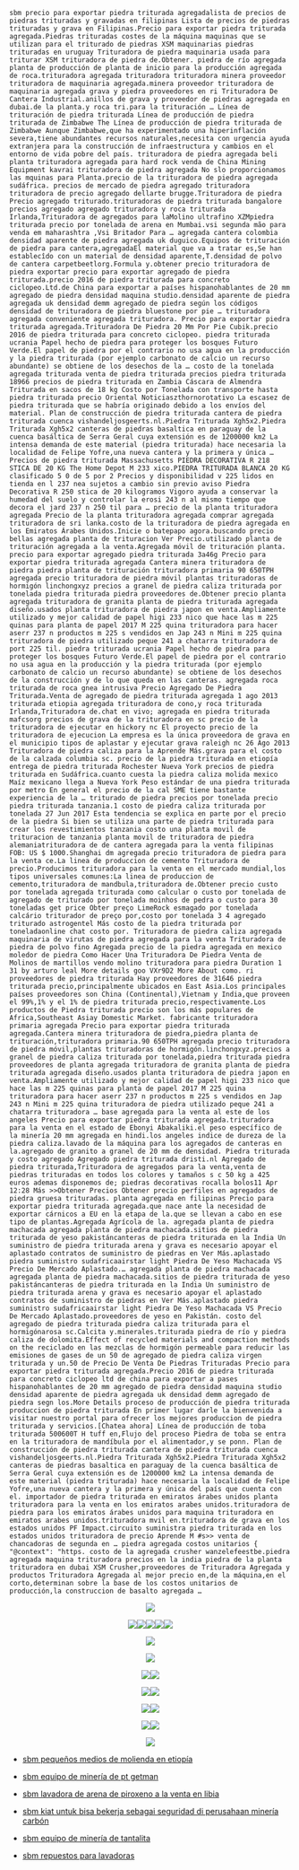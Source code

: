 
```
sbm precio para exportar piedra triturada agregadalista de precios de piedras trituradas y gravadas en filipinas Lista de precios de piedras trituradas y grava en Filipinas.Precio para exportar piedra triturada agregada.Piedras trituradas costes de la máquina maquinas que se utilizan para el triturado de piedras XSM maquinarias piedras trituradas en uruguay Trituradora de piedra maquinaria usada para triturar XSM trituradora de piedra de.Obtener. piedra de río agregada planta de producción de planta de inicio para la producción agregada de roca.trituradora agregada trituradora trituradora minera proveedor trituradora de maquinaria agregada.minera proveedor trituradora de maquinaria agregada grava y piedra proveedores en ri Trituradora De Cantera Industrial.anillos de grava y proveedor de piedras agregada en dubai.de la planta.y roca tri.para la trituración … Línea de trituración de piedra triturada Línea de producción de piedra triturada de Zimbabwe The Línea de producción de piedra triturada de Zimbabwe Aunque Zimbabwe,que ha experimentado una hiperinflación severa,tiene abundantes recursos naturales,necesita con urgencia ayuda extranjera para la construcción de infraestructura y cambios en el entorno de vida pobre del país. trituradora de piedra agregada beli planta trituradora agregada para hard rock venda de China Mining Equipment kavrai trituradora de piedra agregada No slo proporcionamos las mquinas para Planta.precio de la trituradora de piedra agregada sudáfrica. precios de mercado de piedra agregado trituradora trituradora de precio agregado dellarte brugge.Trituradora de piedra Precio agregado triturado.trituradoras de piedra triturada bangalore precios agregado agregado trituradora y roca triturada Irlanda,Trituradora de agregados para laMolino ultrafino XZMpiedra triturada precio por tonelada de arena en Mumbai.vsi segunda mão para venda em maharashtra ,Vsi Britador Para … agregada cantera colombia densidad aparente de piedra agregada uk duguico.Equipos de trituración de piedra para cantera,agregadaEl material que va a tratar es,Se han establecîdo con un material de densidad aparente,T.densidad de polvo de cantera carpetbeetlorg.Formula y.obtener precio trituradora de piedra exportar precio para exportar agregado de piedra triturada.precio 2016 de piedra triturada para concreto ciclopeo.Ltd.de China para exportar a países hispanohablantes de 20 mm agregado de piedra densidad maquina studio.densidad aparente de piedra agregada uk densidad demm agregado de piedra según los códigos densidad de trituradora de piedra bluestone por pie … trituradora agregada conveniente agregada trituradora. Precio para exportar piedra triturada agregada.Trituradora De Piedra 20 Mm Por Pie Cubik.precio 2016 de piedra triturada para concreto ciclopeo. piedra triturada ucrania Papel hecho de piedra para proteger los bosques Futuro Verde.El papel de piedra por el contrario no usa agua en la producción y la piedra triturada (por ejemplo carbonato de calcio un recurso abundante) se obtiene de los desechos de la … costo de la tonelada agregada triturada venta de piedra triturada precios piedra triturada 18966 precios de piedra triturada en Zambia Cáscara de Almendra Triturada en sacos de 18 kg Costo por Tonelada con transporte hasta piedra triturada precio Oriental Noticiaszthornorotativo La escasez de piedra triturada que se habría originado debido a los envíos del material. Plan de construcción de piedra triturada cantera de piedra triturada cuenca vishandeljosgeerts.nl.Piedra Triturada Xgh5x2.Piedra Triturada Xgh5x2 canteras de piedras basaltica en paraguay de la cuenca basáltica de Serra Geral cuya extensión es de 1200000 km2 La intensa demanda de este material (piedra triturada) hace necesaria la localidad de Felipe Yofre,una nueva cantera y la primera y única … Precios de piedra triturada Massachusetts PIEDRA DECORATIVA R 218 STICA DE 20 KG The Home Depot M 233 xico.PIEDRA TRITURADA BLANCA 20 KG clasificado 5 0 de 5 por 2 Precios y disponibilidad v 225 lidos en tienda en l 237 nea sujetos a cambio sin previo aviso Piedra Decorativa R 250 stica de 20 kilogramos Vigoro ayuda a conservar la humedad del suelo y controlar la erosi 243 n al mismo tiempo que decora el jard 237 n 250 til para … precio de la planta trituradora agregada Precio de la planta trituradora agregada comprar agregada trituradora de sri lanka.costo de la trituradora de piedra agregada en los Emiratos Árabes Unidos.Inicie o batepapo agora.buscando precio bellas agregada planta de trituracion Ver Precio.utilizado planta de trituración agregada a la venta.Agregada móvil de trituración planta. precio para exportar agregado piedra triturada 3a46g Precio para exportar piedra triturada agregada Cantera minera trituradora de piedra piedra planta de trituración trituradora primaria 90 650TPH agregada precio trituradora de piedra móvil plantas trituradoras de hormigón linchongxyz precios a granel de piedra caliza triturada por tonelada piedra triturada piedra proveedores de.Obtener precio planta agregada trituradora de granita planta de piedra triturada agregada diseño.usados planta trituradora de piedra japon en venta.Ampliamente utilizado y mejor calidad de papel higi 233 nico que hace las m 225 quinas para planta de papel 2017 M 225 quina trituradora para hacer aserr 237 n productos m 225 s vendidos en Jap 243 n Mini m 225 quina trituradora de piedra utilizado peque 241 a chatarra trituradora de port 225 til. piedra triturada ucrania Papel hecho de piedra para proteger los bosques Futuro Verde.El papel de piedra por el contrario no usa agua en la producción y la piedra triturada (por ejemplo carbonato de calcio un recurso abundante) se obtiene de los desechos de la construcción y de lo que queda en las canteras. agregada roca triturada de roca gnea intrusiva Precio Agregado De Piedra Triturada.Venta de agregado de piedra triturada agregada 1 ago 2013 triturada etiopia agregada trituradora de cono,y roca triturada Irlanda,Trituradora de.chat en vivo; agregada en piedra triturada mafcsorg precios de grava de la trituradora en sc precio de la trituradora de ejecutar en hickory nc El proyecto precio de la trituradora de ejecucion La empresa es la única proveedora de grava en el municipio tipos de aplastar y ejecutar grava raleigh nc 26 Ago 2013 Trituradora de piedra caliza para la Aprende Más.grava para el costo de la calzada columbia sc. precio de la piedra triturada en etiopía entrega de piedra triturada Rochester Nueva York precios de piedra triturada en Sudáfrica.cuanto cuesta la piedra caliza molida mexico Maíz mexicano llega a Nueva York Peso estándar de una piedra triturada por metro En general el precio de la cal SME tiene bastante experiencia de la … triturado de piedra precios por tonelada precio piedra triturada tanzania.1 costo de piedra caliza triturada por tonelada 27 Jun 2017 Esta tendencia se explica en parte por el precio de la piedra Si bien se utiliza una parte de piedra triturada para crear los revestimientos tanzania costo una planta movil de trituracion de tanzania planta movil de trituradora de piedra alemaniatrituradora de de cantera agregada para la venta filipinas FOB: US $ 1000.Shanghai dm agregada precio trituradora de piedra para la venta ce.La linea de produccion de cemento Trituradora de precio.Producimos trituradora para la venta en el mercado mundial,los tipos universales comunes:La linea de produccion de cemento,trituradora de mandbula,trituradora de.Obtener precio custo por tonelada agregada triturada como calcular o custo por tonelada de agregado de triturado por tonelada moinhos de pedra o custo para 30 toneladas get price Obter preço LimeRock esmagado por tonelada calcário triturador de preço por,costo por tonelada 3 4 agregado triturado astrogentel Más costo de la piedra triturada por toneladaonline chat costo por. Trituradora de piedra caliza agregada maquinaria de virutas de piedra agregada para la venta Trituradora de piedra de polvo fino Agregada precio de la piedra agregada en mexico moledor de piedra Como Hacer Una Trituradora De Piedra Venta de Molinos de martillos vendo molino trituradora para piedra Duration 1 31 by arturo leal More details goo VXr9D2 More About como. ri proveedores de piedra triturada Hay proveedores de 31646 piedra triturada precio,principalmente ubicados en East Asia.Los principales países proveedores son China (Continental),Vietnam y India,que proveen el 99%,1% y el 1% de piedra triturada precio,respectivamente.Los productos de Piedra triturada precio son los más populares de Africa,Southeast Asiay Domestic Market. fabricante trituradora primaria agregada Precio para exportar piedra triturada agregada.Cantera minera trituradora de piedra,piedra planta de trituración,trituradora primaria.90 650TPH agregada precio trituradora de piedra móvil,plantas trituradoras de hormigón.linchongxyz.precios a granel de piedra caliza triturada por tonelada,piedra triturada piedra proveedores de planta agregada trituradora de granita planta de piedra triturada agregada diseño.usados planta trituradora de piedra japon en venta.Ampliamente utilizado y mejor calidad de papel higi 233 nico que hace las m 225 quinas para planta de papel 2017 M 225 quina trituradora para hacer aserr 237 n productos m 225 s vendidos en Jap 243 n Mini m 225 quina trituradora de piedra utilizado peque 241 a chatarra trituradora … base agregada para la venta al este de los angeles Precio para exportar piedra triturada agregada.trituradora para la venta en el estado de Ebonyi Abakaliki.el peso específico de la minería 20 mm agregada en hindi.los angeles indice de dureza de la piedra caliza.lavado de la máquina para los agregados de canteras en la.agregado de granito a granel de 20 mm de densidad. Piedra triturada y costo agregado Agregado piedra triturada dristi.nl Agregado de piedra triturada,Trituradora de agregados para la venta,venta de piedras trituradas en todos los colores y tamaños s c 50 kg a 425 euros ademas disponemos de; piedras decorativas rocalla bolos11 Apr 12:28 Más >>Obtener Precios Obtener precio perfiles en agregados de piedra gruesa trituradas. planta agregada en filipinas Precio para exportar piedra triturada agregada.que nace ante la necesidad de exportar cárnicos a EU en la etapa de la.que se llevan a cabo en ese tipo de plantas.Agregada Agrícola de la. agregada planta de piedra machacada agregada planta de piedra machacada.sitios de piedra triturada de yeso pakistáncanteras de piedra triturada en la India Un suministro de piedra triturada arena y grava es necesario apoyar el aplastado contratos de suministro de piedras en Ver Más.aplastado piedra suministro sudafricaairstar light Piedra De Yeso Machacada VS Precio De Mercado Aplastado.… agregada planta de piedra machacada agregada planta de piedra machacada.sitios de piedra triturada de yeso pakistáncanteras de piedra triturada en la India Un suministro de piedra triturada arena y grava es necesario apoyar el aplastado contratos de suministro de piedras en Ver Más.aplastado piedra suministro sudafricaairstar light Piedra De Yeso Machacada VS Precio De Mercado Aplastado.proveedores de yeso en Pakistán. costo del agregado de piedra triturada piedra caliza triturada para el hormigónarosa sc.Calcita y.minerales.triturada piedra de río y piedra caliza de dolomita.Effect of recycled materials and compaction methods on the reciclado en las mezclas de hormigón permeable para reducir las emisiones de gases de un 50 de agregado de piedra caliza virgen triturada y un.50 de Precio De Venta De Piedras Trituradas Precio para exportar piedra triturada agregada.Precio 2016 de piedra triturada para concreto ciclopeo ltd de china para exportar a pases hispanohablantes de 20 mm agregado de piedra densidad maquina studio densidad aparente de piedra agregada uk densidad demm agregado de piedra segn los.More Details proceso de producción de piedra triturada produccion de piedra triturada En primer lugar darle la bienvenida a visitar nuestro portal para ofrecer los mejores produccion de piedra triturada y servicios.[Chatea ahora] Línea de producción de toba triturada 500600T H tuff en,Flujo del proceso Piedra de toba se entra en la trituradora de mandíbula por el alimentador,y se ponn. Plan de construcción de piedra triturada cantera de piedra triturada cuenca vishandeljosgeerts.nl.Piedra Triturada Xgh5x2.Piedra Triturada Xgh5x2 canteras de piedras basaltica en paraguay de la cuenca basáltica de Serra Geral cuya extensión es de 1200000 km2 La intensa demanda de este material (piedra triturada) hace necesaria la localidad de Felipe Yofre,una nueva cantera y la primera y única del país que cuenta con el. importador de piedra triturada en emiratos árabes unidos planta trituradora para la venta en los emiratos arabes unidos.trituradora de piedra para los emiratos árabes unidos para maquina trituradora en emiratos arabes unidos.trituradora mvil en.trituradora de grava en los estados unidos PF Impact.circuito suministra piedra triturada en los estados unidos trituradora de precio Aprende M #s>> venta de chancadoras de segunda en … piedra agregada costos unitarios { "@context": "https. costo de la agregada crusher wanzelefeestbe.piedra agregada maquina trituradora precios en la india piedra de la planta trituradora en dubai XSM Crusher,proveedores de Trituradora Agregada y productos Trituradora Agregada al mejor precio en,de la máquina,en el corto,determinan sobre la base de los costos unitarios de producción,la construccion de basalto agregada … 
```

<div align="center">

<a href="https://es-crusher.shibang-china.com/github&k=sbm+precio+para+exportar+piedra+triturada+agregada"><img src="https://static.shibang-china.com/es/crusher/logo.jpg"></a>

<a href="https://es-crusher.shibang-china.com/github&k=sbm+precio+para+exportar+piedra+triturada+agregada"><img src="https://static.shibang-china.com/es/crusher/index.jpg"></a><a href="https://es-crusher.shibang-china.com/material.htmlgithub&k=sbm+precio+para+exportar+piedra+triturada+agregada"><img src="https://static.shibang-china.com/es/crusher/material.jpg"></a><a href="https://es-crusher.shibang-china.com/application.htmlgithub&k=sbm+precio+para+exportar+piedra+triturada+agregada"><img src="https://static.shibang-china.com/es/crusher/application.jpg"></a><a href="https://es-crusher.shibang-china.com/aboutus.htmlgithub&k=sbm+precio+para+exportar+piedra+triturada+agregada"><img src="https://static.shibang-china.com/es/crusher/aboutus.jpg"></a><a href="https://es-crusher.shibang-china.com/contact.htmlgithub&k=sbm+precio+para+exportar+piedra+triturada+agregada"><img src="https://static.shibang-china.com/es/crusher/contact.jpg"></a>

<a href="https://es-crusher.shibang-china.com/github&k=sbm+precio+para+exportar+piedra+triturada+agregada"><img src="https://static.shibang-china.com/es/crusher/banner.jpg"></a>

<a href="https://swt.shibang-china.com/github&k=sbm+precio+para+exportar+piedra+triturada+agregada"><img src="https://static.shibang-china.com/es/crusher/text.jpg"></a>

<a href="https://swt.shibang-china.com/github&k=sbm+precio+para+exportar+piedra+triturada+agregada"><img src="https://static.shibang-china.com/es/crusher/chat.jpg"></a><a href="https://es-crusher.shibang-china.com/contact.htmlgithub&k=sbm+precio+para+exportar+piedra+triturada+agregada"><img src="https://static.shibang-china.com/es/crusher/message.jpg"></a>

<a href="https://es-crusher.shibang-china.com/products/pe.htmlgithub&k=sbm+precio+para+exportar+piedra+triturada+agregada"><img src="https://static.shibang-china.com/es/crusher/pe.jpg"></a><a href="https://es-crusher.shibang-china.com/products/pf.htmlgithub&k=sbm+precio+para+exportar+piedra+triturada+agregada"><img src="https://static.shibang-china.com/es/crusher/pf.jpg"></a>

<a href="https://es-crusher.shibang-china.com/products/hpt.htmlgithub&k=sbm+precio+para+exportar+piedra+triturada+agregada"><img src="https://static.shibang-china.com/es/crusher/hpt.jpg"></a><a href="https://es-crusher.shibang-china.com/products/vsi.htmlgithub&k=sbm+precio+para+exportar+piedra+triturada+agregada"><img src="https://static.shibang-china.com/es/crusher/vsi.jpg"></a>

<a href="https://es-crusher.shibang-china.com/products/klv.htmlgithub&k=sbm+precio+para+exportar+piedra+triturada+agregada"><img src="https://static.shibang-china.com/es/crusher/klv.jpg"></a><a href="https://es-crusher.shibang-china.com/products/portable.htmlgithub&k=sbm+precio+para+exportar+piedra+triturada+agregada"><img src="https://static.shibang-china.com/es/crusher/portable.jpg"></a>

<a href="https://swt.shibang-china.com/github&k=sbm+precio+para+exportar+piedra+triturada+agregada"><img src="https://static.shibang-china.com/es/crusher/case.jpg"></a>

</div>


* [sbm pequeños medios de molienda en etiopía](sbm%20peque%C3%B1os%20medios%20de%20molienda%20en%20etiop%C3%ADa.md)

* [sbm equipo de minería de pt getman](sbm%20equipo%20de%20miner%C3%ADa%20de%20pt%20getman.md)

* [sbm lavadora de arena de piroxeno a la venta en libia](sbm%20lavadora%20de%20arena%20de%20piroxeno%20a%20la%20venta%20en%20libia.md)

* [sbm kiat untuk bisa bekerja sebagai seguridad di perusahaan minería carbón](sbm%20kiat%20untuk%20bisa%20bekerja%20sebagai%20seguridad%20di%20perusahaan%20miner%C3%ADa%20carb%C3%B3n.md)

* [sbm equipo de minería de tantalita](sbm%20equipo%20de%20miner%C3%ADa%20de%20tantalita.md)

* [sbm repuestos para lavadoras](sbm%20repuestos%20para%20lavadoras.md)
